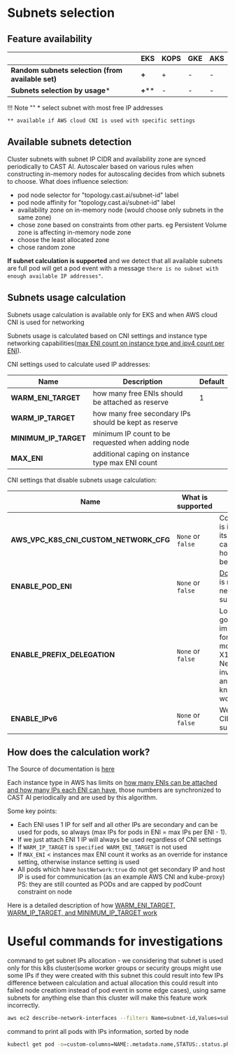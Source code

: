 # Subnets selection

## Feature availability

|   | EKS | KOPS | GKE | AKS |
| - | --- | ---- | --- | --- |
| **Random subnets selection (from available set)** |  **+**  |  +   |  -  |  -  |
| **Subnets selection by usage***                   | **+**** |  -   |  -  |  -  |

!!! Note ""
    \* select subnet with most free IP addresses
  
    ** available if AWS cloud CNI is used with specific settings

## Available subnets detection

Cluster subnets with subnet IP CIDR and availability zone are synced periodically to CAST AI. Autoscaler based on various rules when constructing in-memory nodes for autoscaling decides from which subnets to choose. What does influence selection:

* pod node selector for "topology.cast.ai/subnet-id" label
* pod node affinity for "topology.cast.ai/subnet-id" label
* availability zone on in-memory node (would choose only subnets in the same zone)
* chose zone based on constraints from other parts. eg Persistent Volume zone is affecting in-memory node zone
* choose the least allocated zone
* chose random zone

**If subnet calculation is supported** and we detect that all available subnets are full pod will get a pod event with a message `there is no subnet with enough available IP addresses"`.

## Subnets usage calculation

Subnets usage calculation is available only for EKS and when AWS cloud CNI is used for networking

Subnets usage is calculated based on CNI settings and instance type networking capabilities([max ENI count on instance type and ipv4 count per ENI](https://docs.aws.amazon.com/AWSEC2/latest/UserGuide/using-eni.html#AvailableIpPerENI)). 

CNI settings used to calculate used IP addresses:

| Name | Description | Default |
| ---- | ----------- | ------- |
| **WARM_ENI_TARGET**   | how many free ENIs should be attached as reserve      | 1 |
| **WARM_IP_TARGET**    | how many free secondary IPs should be kept as reserve |   |
| **MINIMUM_IP_TARGET** | minimum IP count to be requested when adding node     |   |
| **MAX_ENI**           | additional caping on instance type max ENI count      |   |

CNI settings that disable subnets usage calculation:

| Name | What is supported | Why? |
| ---- | ----------------- | ---- |
| **AWS_VPC_K8S_CNI_CUSTOM_NETWORK_CFG**| `None` or `false` | Configuration is in file, since its custom we can not know how CNI behaves |
| **ENABLE_POD_ENI**| `None` or `false` | [Documentation](https://github.com/aws/amazon-vpc-cni-k8s#enable_pod_eni-v170) is not clear, need POC to support it |
| **ENABLE_PREFIX_DELEGATION**| `None` or `false` | Looks like good improvement for CNI(X16 more pods + X16 used IPs). Need investigation and POC to know how it works. |
| **ENABLE_IPv6**| `None` or `false` | We have ipv4 CIDR in subnets |

## How does the calculation work?

The Source of documentation is [here](https://github.com/aws/amazon-vpc-cni-k8s#eni-allocation)

Each instance type in AWS has limits on [how many ENIs can be attached and how many IPs each ENI can have](https://docs.aws.amazon.com/AWSEC2/latest/UserGuide/using-eni.html#AvailableIpPerENI), those numbers are synchronized to CAST AI periodically and are used by this algorithm.

Some key points:

* Each ENI uses 1 IP for self and all other IPs are secondary and can be used for pods, so always (max IPs for pods in ENI = max IPs per ENI - 1). 
* If we just attach ENI 1 IP will always be used regardless of CNI settings
* If `WARM_IP_TARGET` is `specified WARM_ENI_TARGET` is not used
* If `MAX_ENI` < instances max ENI count it works as an override for instance setting, otherwise instance setting is used
* All pods which have `hostNetwork:true` do not get secondary IP and host IP is used for communication (as an example AWS CNI and kube-proxy) PS: they are still counted as PODs and are capped by podCount constraint on node

Here is a detailed description of how [WARM_ENI_TARGET, WARM_IP_TARGET, and MINIMUM_IP_TARGET work](https://github.com/aws/amazon-vpc-cni-k8s/blob/master/docs/eni-and-ip-target.md)

# Useful commands for investigations

command to get subnet IPs allocation - we considering that subnet is used only for this k8s cluster(some worker groups or security groups might use some IPs if they were created with this subnet this could result into few IPs difference between calculation and actual allocation this could result into failed node creatiom instead of pod event in some edge cases), using same subnets for anything else than this cluster will make this feature work incorrectly.

```bash
aws ec2 describe-network-interfaces --filters Name=subnet-id,Values=subnet_id > subnet_id.yaml
```

command to print all pods with IPs information, sorted by node

```bash
kubectl get pod -o=custom-columns=NAME:.metadata.name,STATUS:.status.phase,NODE:.spec.nodeName,POD-IP:.status.podIP,HOST-IP:.status.hostIP --sort-by=.spec.nodeName  --all-namespaces
```